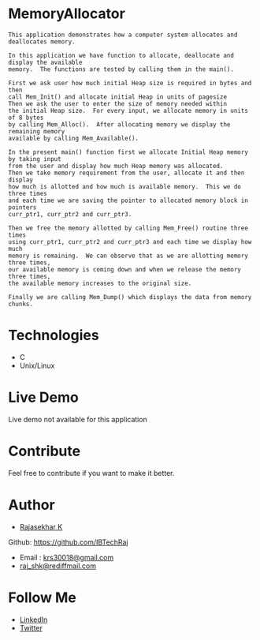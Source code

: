 # MemoryAllocator

	This application demonstrates how a computer system allocates and deallocates memory.

	In this application we have function to allocate, deallocate and display the available
	memory.  The functions are tested by calling them in the main().

	First we ask user how much initial Heap size is required in bytes and then
	call Mem_Init() and allocate initial Heap in units of pagesize
	Then we ask the user to enter the size of memory needed within
	the initial Heap size.  For every input, we allocate memory in units of 8 bytes 
	by calling Mem_Alloc().  After allocating memory we display the remaining memory
	available by calling Mem_Available().

	In the present main() function first we allocate Initial Heap memory by taking input
	from the user and display how much Heap memory was allocated.
	Then we take memory requirement from the user, allocate it and then display 
	how much is allotted and how much is available memory.  This we do three times
	and each time we are saving the pointer to allocated memory block in pointers
	curr_ptr1, curr_ptr2 and curr_ptr3.

	Then we free the memory allotted by calling Mem_Free() routine three times
	using curr_ptr1, curr_ptr2 and curr_ptr3 and each time we display how much
	memory is remaining.  We can observe that as we are allotting memory three times, 
	our available memory is coming down and when we release the memory three times,
	the available memory increases to the original size.

	Finally we are calling Mem_Dump() which displays the data from memory chunks.

# Technologies

- C
- Unix/Linux


# Live Demo

Live demo not available for this application

# Contribute
Feel free to contribute if you want to make it better.

# Author
* [Rajasekhar K ](https://github.com/IBTechRaj)

Github: https://github.com/IBTechRaj
* Email : krs30018@gmail.com 
* raj_shk@rediffmail.com

# Follow Me

* [LinkedIn](https://www.linkedin.com/in/rajkatakamsetty/)
* [Twitter](https://twitter.com/IBTechRaj)